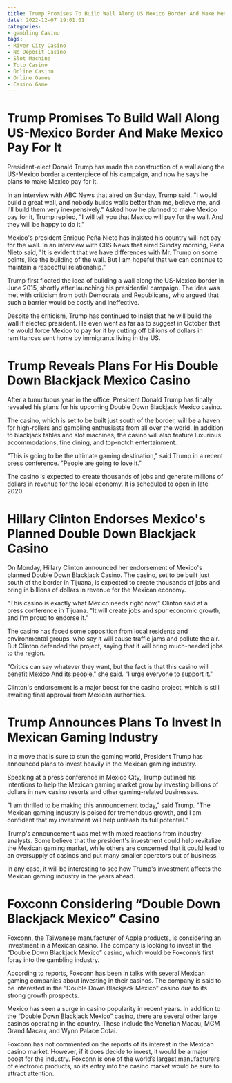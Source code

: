 ```yaml
---
title: Trump Promises To Build Wall Along US Mexico Border And Make Mexico Pay For It
date: 2022-12-07 19:01:01
categories:
- gambling Casino
tags:
- River City Casino
- No Deposit Casino
- Slot Machine
- Toto Casino
- Online Casino
- Online Games
- Casino Game
---
```



#  Trump Promises To Build Wall Along US-Mexico Border And Make Mexico Pay For It

President-elect Donald Trump has made the construction of a wall along the US-Mexico border a centerpiece of his campaign, and now he says he plans to make Mexico pay for it.

In an interview with ABC News that aired on Sunday, Trump said, "I would build a great wall, and nobody builds walls better than me, believe me, and I'll build them very inexpensively." Asked how he planned to make Mexico pay for it, Trump replied, "I will tell you that Mexico will pay for the wall. And they will be happy to do it."

Mexico's president Enrique Peña Nieto has insisted his country will not pay for the wall. In an interview with CBS News that aired Sunday morning, Peña Nieto said, "It is evident that we have differences with Mr. Trump on some points, like the building of the wall. But I am hopeful that we can continue to maintain a respectful relationship."

Trump first floated the idea of building a wall along the US-Mexico border in June 2015, shortly after launching his presidential campaign. The idea was met with criticism from both Democrats and Republicans, who argued that such a barrier would be costly and ineffective.

Despite the criticism, Trump has continued to insist that he will build the wall if elected president. He even went as far as to suggest in October that he would force Mexico to pay for it by cutting off billions of dollars in remittances sent home by immigrants living in the US.

#  Trump Reveals Plans For His Double Down Blackjack Mexico Casino

After a tumultuous year in the office, President Donald Trump has finally revealed his plans for his upcoming Double Down Blackjack Mexico casino.

The casino, which is set to be built just south of the border, will be a haven for high-rollers and gambling enthusiasts from all over the world. In addition to blackjack tables and slot machines, the casino will also feature luxurious accommodations, fine dining, and top-notch entertainment.

"This is going to be the ultimate gaming destination," said Trump in a recent press conference. "People are going to love it."

The casino is expected to create thousands of jobs and generate millions of dollars in revenue for the local economy. It is scheduled to open in late 2020.

#  Hillary Clinton Endorses Mexico's Planned Double Down Blackjack Casino

On Monday, Hillary Clinton announced her endorsement of Mexico's planned Double Down Blackjack Casino. The casino, set to be built just south of the border in Tijuana, is expected to create thousands of jobs and bring in billions of dollars in revenue for the Mexican economy.

"This casino is exactly what Mexico needs right now," Clinton said at a press conference in Tijuana. "It will create jobs and spur economic growth, and I'm proud to endorse it."

The casino has faced some opposition from local residents and environmental groups, who say it will cause traffic jams and pollute the air. But Clinton defended the project, saying that it will bring much-needed jobs to the region.

"Critics can say whatever they want, but the fact is that this casino will benefit Mexico And its people," she said. "I urge everyone to support it."

Clinton's endorsement is a major boost for the casino project, which is still awaiting final approval from Mexican authorities.

#  Trump Announces Plans To Invest In Mexican Gaming Industry

In a move that is sure to stun the gaming world, President Trump has announced plans to invest heavily in the Mexican gaming industry.

Speaking at a press conference in Mexico City, Trump outlined his intentions to help the Mexican gaming market grow by investing billions of dollars in new casino resorts and other gaming-related businesses.

"I am thrilled to be making this announcement today," said Trump. "The Mexican gaming industry is poised for tremendous growth, and I am confident that my investment will help unleash its full potential."

Trump's announcement was met with mixed reactions from industry analysts. Some believe that the president's investment could help revitalize the Mexican gaming market, while others are concerned that it could lead to an oversupply of casinos and put many smaller operators out of business.

In any case, it will be interesting to see how Trump's investment affects the Mexican gaming industry in the years ahead.

#  Foxconn Considering “Double Down Blackjack Mexico” Casino

Foxconn, the Taiwanese manufacturer of Apple products, is considering an investment in a Mexican casino. The company is looking to invest in the “Double Down Blackjack Mexico” casino, which would be Foxconn’s first foray into the gambling industry.

According to reports, Foxconn has been in talks with several Mexican gaming companies about investing in their casinos. The company is said to be interested in the “Double Down Blackjack Mexico” casino due to its strong growth prospects.

Mexico has seen a surge in casino popularity in recent years. In addition to the “Double Down Blackjack Mexico” casino, there are several other large casinos operating in the country. These include the Venetian Macau, MGM Grand Macau, and Wynn Palace Cotai.

Foxconn has not commented on the reports of its interest in the Mexican casino market. However, if it does decide to invest, it would be a major boost for the industry. Foxconn is one of the world’s largest manufacturers of electronic products, so its entry into the casino market would be sure to attract attention.